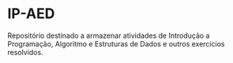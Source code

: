 # IP-AED
Repositório destinado a armazenar atividades de Introdução a Programação, Algoritmo e Estruturas de Dados e outros exercícios resolvidos.
